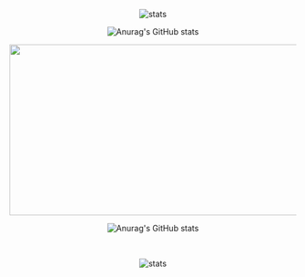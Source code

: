 <div align="center">

![stats](https://github-readme-stats-psi-one-13.vercel.app/api/top-langs/?username=banbakbulga)

![Anurag's GitHub stats](https://github-readme-stats.vercel.app/api?username=banbakbulga)

<a href="https://www.gitanimals.org/en_US?utm_medium=image&utm_source=banbakbulga&utm_content=farm">
  <img
    src="https://render.gitanimals.org/farms/banbakbulga"
    width="600"
    height="300"
  />
</a>

<br/>

![Anurag's GitHub stats](https://github-readme-stats.vercel.app/api?username=banbakbulga)

<br/>

![stats](https://github-readme-stats-psi-one-13.vercel.app/api/top-langs/?username=banbakbulga)

</div>
